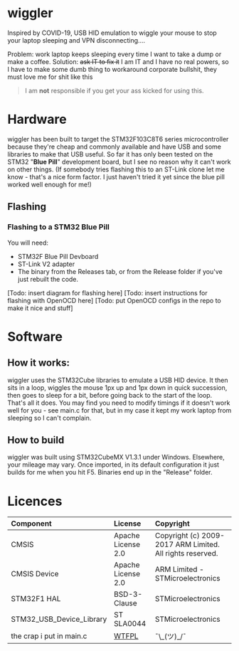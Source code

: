# wiggler
Inspired by COVID-19, USB HID emulation to wiggle your mouse to stop your laptop sleeping and VPN disconnecting....

Problem: work laptop keeps sleeping every time I want to take a dump or make a coffee.
Solution: ~~ask IT to fix it~~  I am IT and I have no real powers, so I have to make some dumb thing to workaround corporate bullshit, they must love me for shit like this


> I am **not** responsible if you get your ass kicked for using this.
 
# Hardware

wiggler has been built to target the STM32F103C8T6 series microcontroller because they're cheap and commonly available and have USB and some libraries to make that USB useful.
So far it has only been tested on the STM32 "**Blue Pill**" development board, but I see no reason why it can't work on other things. 
(If somebody tries flashing this to an ST-Link clone let me know - that's a nice form factor. I just haven't tried it yet since the blue pill worked well enough for me!)


## Flashing

### Flashing to a STM32 Blue Pill
You will need:
* STM32F Blue Pill Devboard
* ST-Link V2 adapter
* The binary from the Releases tab, or from the Release folder if you've just rebuilt the code.

[Todo: insert diagram for flashing here]
[Todo: insert instructions for flashing with OpenOCD here]
[Todo: put OpenOCD configs in the repo to make it nice and stuff]

# Software

## How it works:
wiggler uses the STM32Cube libraries to emulate a USB HID device. It then sits in a loop, wiggles the mouse 1px up and 1px down in quick succession, then goes to sleep for a bit, before going back to the start of the loop. That's all it does.
You may find you need to modify timings if it doesn't work well for you - see main.c for that, but in my case it kept my work laptop from sleeping so I can't complain.

## How to build
wiggler was built using STM32CubeMX V1.3.1 under Windows. Elsewhere, your mileage may vary.
Once imported, in its default configuration it just builds for me when you hit F5. Binaries end up in the "Release" folder.


# Licences

| Component                       | License              | Copyright |
|:---------                       |:-------              |:----------|
| CMSIS                           | Apache License 2.0   | Copyright (c) 2009-2017 ARM Limited. All rights reserved. |
| CMSIS Device                    | Apache License 2.0   | ARM Limited - STMicroelectronics |
| STM32F1 HAL                     | BSD-3-Clause         | STMicroelectronics |
| STM32_USB_Device_Library        | ST SLA0044           | STMicroelectronics |
| the crap i put in main.c        | [WTFPL](http://www.wtfpl.net/about/)                | ¯\\\_(ツ)_/¯ | 



